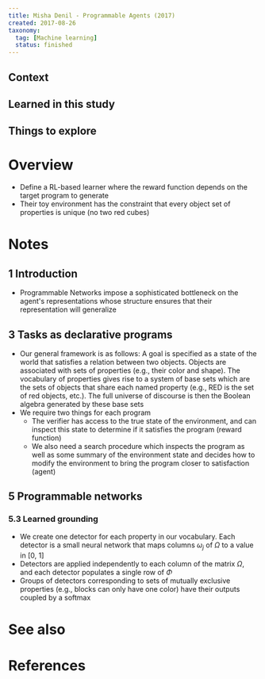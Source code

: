 ```yaml
---
title: Misha Denil - Programmable Agents (2017)
created: 2017-08-26
taxonomy:
  tag: [Machine learning]
  status: finished
---
```


## Context

## Learned in this study

## Things to explore

# Overview
* Define a RL-based learner where the reward function depends on the target program to generate
* Their toy environment has the constraint that every object set of properties is unique (no two red cubes)

# Notes
## 1 Introduction
* Programmable Networks impose a sophisticated bottleneck on the agent's representations whose structure ensures that their representation will generalize

## 3 Tasks as declarative programs
* Our general framework is as follows: A goal is specified as a state of the world that satisfies a relation between two objects. Objects are associated with sets of properties (e.g., their color and shape). The vocabulary of properties gives rise to a system of base sets which are the sets of objects that share each named property (e.g., RED is the set of red objects, etc.). The full universe of discourse is then the Boolean algebra generated by these base sets
* We require two things for each program
	* The verifier has access to the true state of the environment, and can inspect this state to determine if it satisfies the program (reward function)
	* We also need a search procedure which inspects the program as well as some summary of the environment state and decides how to modify the environment to bring the program closer to satisfaction (agent)

## 5 Programmable networks
### 5.3 Learned grounding
* We create one detector for each property in our vocabulary. Each detector is a small neural network that maps columns $\omega_j$ of $\Omega$ to a value in [0, 1]
* Detectors are applied independently to each column of the matrix $\Omega$, and each detector populates a single row of $\Phi$
* Groups of detectors corresponding to sets of mutually exclusive properties (e.g., blocks can only have one color) have their outputs coupled by a softmax

# See also

# References

